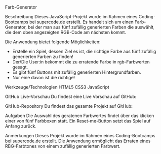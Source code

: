 Farb-Generator

Beschreibung
Dieses JavaScript-Projekt wurde im Rahmen eines Coding-Bootcamps bei supercode.de erstellt. Es handelt sich um einen Farb-Generator, bei der man aus fünf zufällig generierten Farben die auswählt, die dem oben angezeigten RGB-Code am nächsten kommt.

Die Anwendung bietet folgende Möglichkeiten:
- Erstelle ein Spiel, dessen Ziel es ist, die richtige Farbe aus fünf zufällig generierten Farben zu finden!
- Der/Die User:in bekommt die zu erratende Farbe in rgb-Farbwerten gesagt.
- Es gibt fünf Buttons mit zufällig generierten Hintergrundfarben.
- Nur eine davon ist die richtige!

Werkzeuge/Technologien
HTML5
CSS3
JavaScript

GitHub Live-Vorschau
Du findest eine Live Vorschau auf GitHub: 

GitHub-Repository
Du findest das gesamte Projekt auf GitHub: 

Aufgaben
Die Auswahl des geratenen Farbwertes findet über das klicken einer von fünf Farbboxen statt. Ein Reset-me-Button setzt das Spiel auf Anfang zurück.

Anmerkungen
Dieses Projekt wurde im Rahmen eines Coding-Bootcamps bei supercode.de erstellt.
Die Anwendung ermöglicht das Erraten eines RBG-Farbtones von einem zufällig generierten Farbwert.